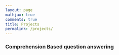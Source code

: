 ```yaml
---
layout: page
mathjax: true
comments: true
title: Projects
permalink: /projects/
---
```

### Comprehension Based question answering
